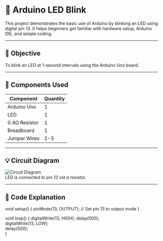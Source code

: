 # 🔴 Arduino LED Blink

This project demonstrates the basic use of Arduino by blinking an LED using digital pin 13. It helps beginners get familiar with hardware setup, Arduino IDE, and simple coding.

---

## 🎯 Objective

To blink an LED at 1-second intervals using the Arduino Uno board.

---

## 🔧 Components Used

| Component      | Quantity |
|----------------|----------|
| Arduino Uno    | 1        |
| LED            | 1        |
| 0.4Ω Resistor  | 1        |
| Breadboard     | 1        |
| Jumper Wires   | 2-3      |

---

## 💡 Circuit Diagram

![Circuit Diagram](circuit-diagram.jpg)  
*LED is connected to pin 13 via a resistor.*


---

## 🧠 Code Explanation


void setup() {
  pinMode(13, OUTPUT); // Set pin 13 to output mode
}

void loop() {
  digitalWrite(13, HIGH); 
  delay(500);          
  digitalWrite(13, LOW);  
  delay(500);           
}
